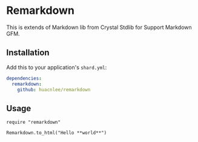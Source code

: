 Remarkdown
==========

This is extends of Markdown lib from Crystal Stdlib for Support Markdown GFM.

## Installation

Add this to your application's `shard.yml`:

```yaml
dependencies:
  remarkdown:
    github: huacnlee/remarkdown
```

## Usage

```crystal
require "remarkdown"

Remarkdown.to_html("Hello **world**")
```
